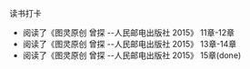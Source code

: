 读书打卡

* 阅读了《图灵原创 曾探 --人民邮电出版社 2015》 11章-12章
* 阅读了《图灵原创 曾探 --人民邮电出版社 2015》 13章-14章
* 阅读了《图灵原创 曾探 --人民邮电出版社 2015》 15章(done)
